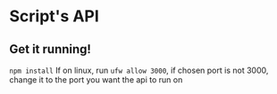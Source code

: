 # Script's API

## Get it running!
`npm install`
If on linux, run `ufw allow 3000`, if chosen port is not 3000, change it to the port you want the api to run on